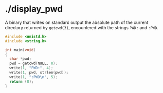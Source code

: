 # ./display_pwd

A binary that writes on standard output the absolute path of the current directory returned by `getcwd(3)`, encountered with the strings `PWD:` and `:PWD`.

```c
#include <unistd.h>
#include <string.h>

int main(void)
{
  char *pwd;
  pwd = getcwd(NULL, 0);
  write(1, "PWD:", 4);
  write(1, pwd, strlen(pwd));
  write(1, ":PWD\n", 5);
  return (0);
}
```

